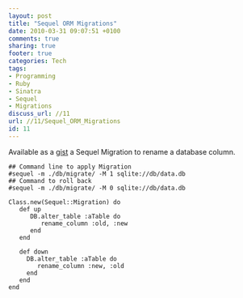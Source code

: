 ```yaml
---
layout: post
title: "Sequel ORM Migrations"
date: 2010-03-31 09:07:51 +0100 
comments: true
sharing: true
footer: true
categories: Tech
tags:
- Programming
- Ruby
- Sinatra
- Sequel
- Migrations
discuss_url: //11
url: //11/Sequel_ORM_Migrations
id: 11
---
```

Available as a [gist][gist] a Sequel Migration to rename a database column.

    ## Command line to apply Migration
    #sequel -m ./db/migrate/ -M 1 sqlite://db/data.db
    ## Command to roll back
    #sequel -m ./db/migrate/ -M 0 sqlite://db/data.db
 
    Class.new(Sequel::Migration) do
       def up
          DB.alter_table :aTable do
             rename_column :old, :new
          end
       end
 
       def down
         DB.alter_table :aTable do
            rename_column :new, :old
         end
       end
    end

[gist]: http://gist.github.com/348121

